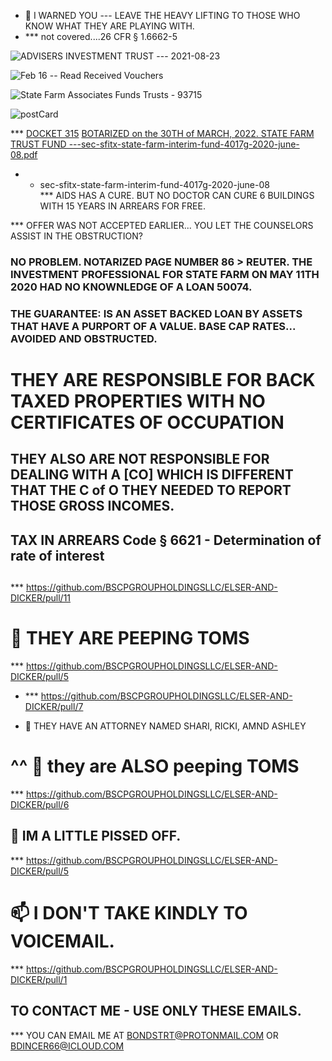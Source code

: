 - 👋 I WARNED YOU --- LEAVE THE HEAVY LIFTING TO THOSE WHO KNOW WHAT THEY ARE PLAYING WITH.
- *** not covered....26 CFR § 1.6662-5 

![ADVISERS INVESTMENT TRUST --- 2021-08-23](https://user-images.githubusercontent.com/70865813/163725674-939d41f2-7b50-4f70-bdfb-43fdf0a18377.JPG)

![Feb 16 -- Read Received Vouchers](https://user-images.githubusercontent.com/70865813/163725677-0e53ea9e-9269-4acf-8f28-63f861c588d5.JPG)

![State Farm Associates Funds Trusts - 93715](https://user-images.githubusercontent.com/70865813/163725679-e36d4624-9aae-4757-bc7b-c795982935df.JPG)

![postCard](https://user-images.githubusercontent.com/70865813/163725678-e2fed992-735d-4cca-8622-805509a4b99f.JPG)

*** [DOCKET 315](https://iapps.courts.state.ny.us/nyscef/ViewDocument?docIndex=gcMSDaFzm0ynPeXZKSHgLQ==)
[BOTARIZED on the 30TH of MARCH, 2022. STATE FARM TRUST FUND ---sec-sfitx-state-farm-interim-fund-4017g-2020-june-08.pdf](https://github.com/BSCPGROUPHOLDINGSLLC/BSCPGROUPHOLDINGSLLC/files/8378311/BOTARIZED.on.the.30TH.of.MARCH.2022.STATE.FARM.TRUST.FUND.---sec-sfitx-state-farm-interim-fund-4017g-2020-june-08.pdf)

- - sec-sfitx-state-farm-interim-fund-4017g-2020-june-08  
*** AIDS HAS A CURE. BUT NO DOCTOR CAN CURE 6 BUILDINGS WITH 15 YEARS IN ARREARS FOR FREE.

*** OFFER WAS NOT ACCEPTED EARLIER... YOU LET THE COUNSELORS ASSIST IN THE OBSTRUCTION?
### NO PROBLEM. NOTARIZED PAGE NUMBER 86 > REUTER. THE INVESTMENT PROFESSIONAL FOR STATE FARM ON MAY 11TH 2020 HAD NO KNOWNLEDGE OF A LOAN 50074.
### THE GUARANTEE: IS AN ASSET BACKED LOAN BY ASSETS THAT HAVE A PURPORT OF A VALUE. BASE CAP RATES... AVOIDED AND OBSTRUCTED.

        
# THEY ARE RESPONSIBLE FOR BACK TAXED PROPERTIES WITH NO CERTIFICATES OF OCCUPATION
 ## THEY ALSO ARE NOT RESPONSIBLE FOR DEALING WITH A [CO] WHICH IS DIFFERENT THAT THE C of O THEY NEEDED TO REPORT THOSE GROSS INCOMES.
 ## TAX IN ARREARS Code § 6621 - Determination of rate of interest
 ## 
  *** https://github.com/BSCPGROUPHOLDINGSLLC/ELSER-AND-DICKER/pull/11 
  
  
# 👀 THEY ARE PEEPING TOMS
  *** https://github.com/BSCPGROUPHOLDINGSLLC/ELSER-AND-DICKER/pull/5
        
-    
  *** https://github.com/BSCPGROUPHOLDINGSLLC/ELSER-AND-DICKER/pull/7 

          
- 🌱 THEY HAVE AN ATTORNEY NAMED SHARI, RICKI, AMND ASHLEY
# ^^  🌱 they are ALSO peeping TOMS
 *** https://github.com/BSCPGROUPHOLDINGSLLC/ELSER-AND-DICKER/pull/6 
## 💞️ IM A LITTLE PISSED OFF.
 *** https://github.com/BSCPGROUPHOLDINGSLLC/ELSER-AND-DICKER/pull/5
 
# 📫 I DON'T TAKE KINDLY TO VOICEMAIL.
 *** https://github.com/BSCPGROUPHOLDINGSLLC/ELSER-AND-DICKER/pull/1
 
 ## TO CONTACT ME - USE ONLY THESE EMAILS.
*** YOU CAN EMAIL ME AT BONDSTRT@PROTONMAIL.COM OR BDINCER66@ICLOUD.COM
